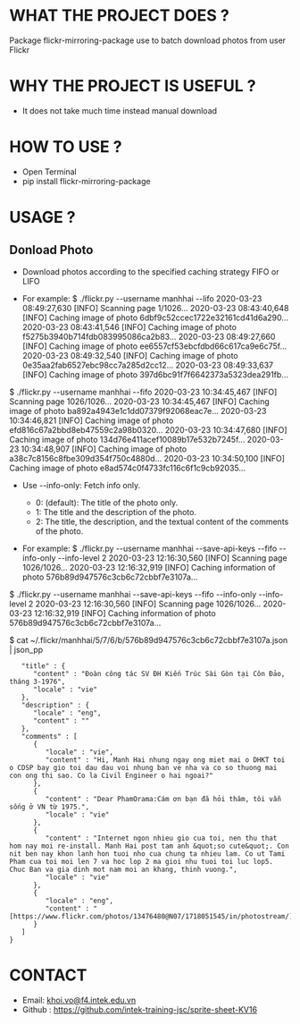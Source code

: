 # WHAT THE PROJECT DOES ?
Package flickr-mirroring-package use to batch download photos from user Flickr

# WHY THE PROJECT IS USEFUL ?
- It does not take much time instead manual download

# HOW TO USE ?
- Open Terminal
- pip install flickr-mirroring-package

# USAGE ?
## Donload Photo
- Download photos according to the specified caching strategy FIFO or LIFO

- For example:
$ ./flickr.py --username manhhai --lifo
2020-03-23 08:49:27,630 [INFO] Scanning page 1/1026...
2020-03-23 08:43:40,648 [INFO] Caching image of photo 6dbf9c52ccec1722e32161cd41d6a290...
2020-03-23 08:43:41,546 [INFO] Caching image of photo f5275b3940b714fdb083995086ca2b83...
2020-03-23 08:49:27,660 [INFO] Caching image of photo ee6557cf53ebcfdbd66c617ca9e6c75f...
2020-03-23 08:49:32,540 [INFO] Caching image of photo 0e35aa2fab6527ebc98cc7a285d2cc12...
2020-03-23 08:49:33,637 [INFO] Caching image of photo 397d6bc91f7f6642373a5323dea291fb...


$ ./flickr.py --username manhhai --fifo
2020-03-23 10:34:45,467 [INFO] Scanning page 1026/1026...
2020-03-23 10:34:45,467 [INFO] Caching image of photo ba892a4943e1c1dd07379f92068eac7e...
2020-03-23 10:34:46,821 [INFO] Caching image of photo efd816c67a2bbd8eb47559c2a98b0320...
2020-03-23 10:34:47,680 [INFO] Caching image of photo 134d76e411acef10089b17e532b7245f...
2020-03-23 10:34:48,907 [INFO] Caching image of photo a38c7c8156c8fbe309d354f750c4880d...
2020-03-23 10:34:50,100 [INFO] Caching image of photo e8ad574c0f4733fc116c6f1c9cb92035...

- Use --info-only: Fetch info only.
    + 0: (default): The title of the photo only.
    + 1: The title and the description of the photo.
    + 2: The title, the description, and the textual content of the comments of the photo.

- For example:
$ ./flickr.py --username manhhai --save-api-keys --fifo --info-only --info-level 2
2020-03-23 12:16:30,560 [INFO] Scanning page 1026/1026...
2020-03-23 12:16:32,919 [INFO] Caching information of photo 576b89d947576c3cb6c72cbbf7e3107a...

$ ./flickr.py --username manhhai --save-api-keys --fifo --info-only --info-level 2
2020-03-23 12:16:30,560 [INFO] Scanning page 1026/1026...
2020-03-23 12:16:32,919 [INFO] Caching information of photo 576b89d947576c3cb6c72cbbf7e3107a...

$ cat ~/.flickr/manhhai/5/7/6/b/576b89d947576c3cb6c72cbbf7e3107a.json | json_pp
```{
   "title" : {
      "content" : "Đoàn công tác SV ĐH Kiến Trúc Sài Gòn tại Côn Đảo, tháng 3-1976",
      "locale" : "vie"
   },
   "description" : {
      "locale" : "eng",
      "content" : ""
   },
   "comments" : [
      {
         "locale" : "vie",
         "content" : "Hi, Manh Hai nhung ngay ong miet mai o DHKT toi o CDSP bay gio toi dau dau voi nhung ban ve nha va co so thuong mai con ong thi sao. Co la Civil Engineer o hai ngoai?"
      },
      {
         "content" : "Dear PhamOrama:Cám ơn bạn đã hỏi thăm, tôi vẫn sống ở VN từ 1975.",
         "locale" : "vie"
      },
      {
         "content" : "Internet ngon nhieu gio cua toi, nen thu that hom nay moi re-install. Manh Hai post tam anh &quot;so cute&quot;. Con nit ben nay khon lanh hon tuoi nho cua chung ta nhieu lam. Co ut Tami Pham cua toi moi len 7 va hoc lop 2 ma gioi nhu tuoi toi luc lop5. Chuc Ban va gia dinh mot nam moi an khang, thinh vuong.",
         "locale" : "vie"
      },
      {
         "locale" : "eng",
         "content" : "[https://www.flickr.com/photos/13476480@N07/1718051545/in/photostream/]"
      }
   ]
}
```

# CONTACT 
- Email: khoi.vo@f4.intek.edu.vn
- Github : https://github.com/intek-training-jsc/sprite-sheet-KV16
